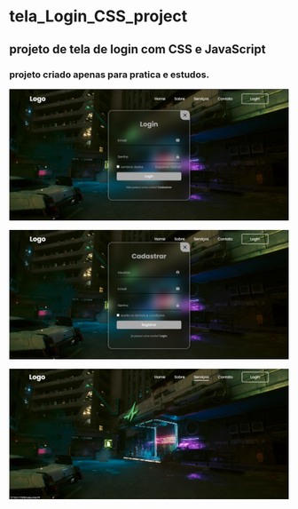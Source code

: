# tela_Login_CSS_project
## projeto de tela de login com CSS e JavaScript

### projeto criado apenas para pratica e estudos.

![tela de Login](./imgs/tela%20login.png)

![tela de cadastro](./imgs/tela%20cadastro.png)

![tela home com interação ](./imgs/tela%20home%20interativa.png)

